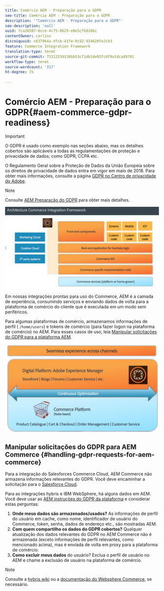 ```yaml
---
title: Comércio AEM - Preparação para o GDPR
seo-title: Comércio AEM - Preparação para o GDPR
description: '"Comércio AEM - Preparação para o GDPR"'
seo-description: 'null'
uuid: 7ca26587-8cce-4c75-8629-e0e5cfb8166c
contentOwner: carlino
discoiquuid: c637964a-dfcb-41fe-9c92-934620fe2cb3
feature: Commerce Integration Framework
translation-type: tm+mt
source-git-commit: 75312539136bb53cf1db1de03fc0f9a1dca49791
workflow-type: tm+mt
source-wordcount: '317'
ht-degree: 1%

---
```



# Comércio AEM - Preparação para o GDPR{#aem-commerce-gdpr-readiness}

>[!IMPORTANT]
>
>O GDPR é usado como exemplo nas seções abaixo, mas os detalhes cobertos são aplicáveis a todas as regulamentações de proteção e privacidade de dados; como GDPR, CCPA etc.

O Regulamento Geral sobre a Proteção de Dados da União Europeia sobre os direitos de privacidade de dados entra em vigor em maio de 2018. Para obter mais informações, consulte a página [GDPR no Centro de privacidade do Adobe](https://www.adobe.com/privacy/general-data-protection-regulation.html).

>[!NOTE]
>
>Consulte [AEM Preparação do GDPR](/help/managing/data-protection-and-privacy.md) para obter mais detalhes.

![screen_shot_2018-03-22at11606](assets/screen_shot_2018-03-22at111606.jpg)

Em nossas integrações prontas para uso do Commerce, AEM é a camada de experiência, consumindo serviços e enviando dados de volta para a plataforma de comércio do cliente que é executada em um modo sem periféricos.

Para algumas plataformas de comércio, armazenamos informações de perfil ( `/home/users`) e tokens de comércio (para fazer logon na plataforma de comércio) no AEM. Para esses casos de uso, leia [Manipular solicitações do GDPR para a plataforma AEM](/help/sites-administering/handling-gdpr-requests-for-aem-platform.md).

![screen_shot_2018-03-22at11621](assets/screen_shot_2018-03-22at111621.jpg)

## Manipular solicitações do GDPR para AEM Commerce {#handling-gdpr-requests-for-aem-commerce}

Para a integração do Salesforces Commerce Cloud, AEM Commerce não armazena informações relevantes do GDPR. Você deve encaminhar a solicitação para o [Salesforce Cloud](https://documentation.demandware.com/).

Para as integrações hybris e IBM WebSphere, há alguns dados em AEM. Você deve usar as [AEM instruções do GDPR da plataforma](/help/sites-administering/handling-gdpr-requests-for-aem-platform.md) e considerar estas perguntas:

1. **Onde meus dados são armazenados/usados?** As informações de perfil do usuário em cache, como nome, identificador de usuário do Commerce, token, senha, dados de endereço etc., são mostradas AEM.
1. **Com quem compartilho os dados do GDPR cobertos?** Qualquer atualização dos dados relevantes do GDPR no AEM Commerce não é armazenada (exceto informações de perfil relevantes, como mencionado acima), mas é enviada de volta em proxy para a plataforma de comércio.
1. **Como excluir meus dados** do usuário? Exclua o perfil de usuário no AEM e chame a exclusão de usuário na plataforma de comércio.

>[!NOTE]
>
>Consulte a [hybris wiki](https://wiki.hybris.com/) ou a [documentação do Websphere Commerce](https://www-01.ibm.com/support/docview.wss?uid=swg27036450), se necessário.

